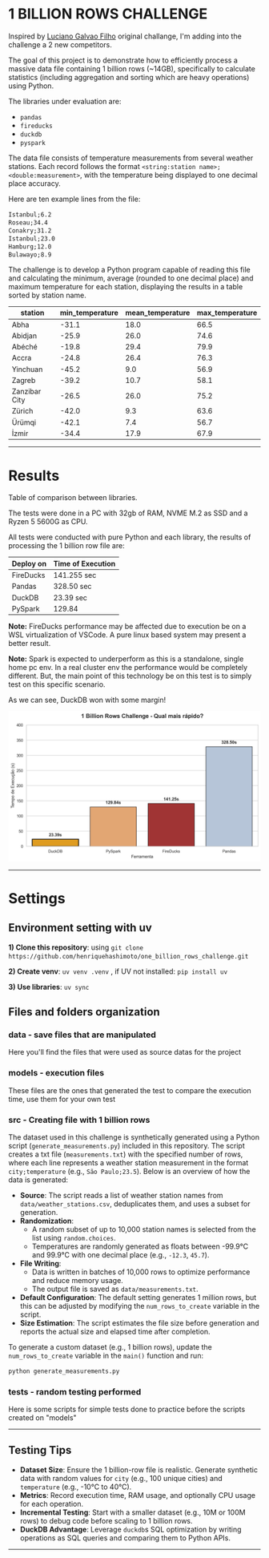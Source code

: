 # 1 BILLION ROWS CHALLENGE 

Inspired by [Luciano Galvao Filho](https://github.com/lvgalvao) original challange, I'm adding into the challenge a 2 new competitors. 

The goal of this project is to demonstrate how to efficiently process a massive data file containing 1 billion rows (~14GB), specifically to calculate statistics (including aggregation and sorting which are heavy operations) using Python.

The libraries under evaluation are:

- `pandas`
- `fireducks`
- `duckdb`
- `pyspark`

The data file consists of temperature measurements from several weather stations. Each record follows the format `<string:station name>;<double:measurement>`, with the temperature being displayed to one decimal place accuracy.

Here are ten example lines from the file:


```
Istanbul;6.2
Roseau;34.4
Conakry;31.2
Istanbul;23.0
Hamburg;12.0
Bulawayo;8.9
```

The challenge is to develop a Python program capable of reading this file and calculating the minimum, average (rounded to one decimal place) and maximum temperature for each station, displaying the results in a table sorted by station name.

| station      | min_temperature | mean_temperature | max_temperature |
|--------------|-----------------|------------------|-----------------|
| Abha         | -31.1           | 18.0             | 66.5            |
| Abidjan      | -25.9           | 26.0             | 74.6            |
| Abéché       | -19.8           | 29.4             | 79.9            |
| Accra        | -24.8           | 26.4             | 76.3            |
| Yinchuan     | -45.2           | 9.0              | 56.9            |
| Zagreb       | -39.2           | 10.7             | 58.1            |
| Zanzibar City| -26.5           | 26.0             | 75.2            |
| Zürich       | -42.0           | 9.3              | 63.6            |
| Ürümqi       | -42.1           | 7.4              | 56.7            |
| İzmir        | -34.4           | 17.9             | 67.9            |



---

# Results

Table of comparison between libraries.

The tests were done in a PC with 32gb of RAM, NVME M.2 as SSD and a Ryzen 5 5600G as CPU. 

All tests were conducted with pure Python and each library, the results of processing the 1 billion row file are:

| Deploy on | Time of Execution |
|-----------|-------------------|
| FireDucks | 141.255 sec       |
| Pandas    | 328.50 sec        |
| DuckDB    | 23.39 sec         | 
| PySpark   | 129.84            |

**Note:** FireDucks performance may be affected due to execution be on a WSL virtualization of VSCode. A pure linux based system may present a better result.

**Note:** Spark is expected to underperform as this is a standalone, single home pc env. In a real cluster env the performance would be completely different. But, the main point of this technology be on this test is to simply test on this specific scenario.


As we can see, DuckDB won with some margin! 

![comparison](tests/performance_comparison_seaborn.png)

---

# Settings

## Environment setting with uv 

**1) Clone this repository**: using `git clone https://github.com/henriquehashimoto/one_billion_rows_challenge.git`

**2) Create venv**: `uv venv .venv` , if UV not installed: `pip install uv`

**3) Use libraries**: `uv sync`


## Files and folders organization

### data - save files that are manipulated

Here you'll find the files that were used as source datas for the project

### models - execution files

These files are the ones that generated the test to compare the execution time, use them for your own test


### src - Creating file with 1 billion rows

The dataset used in this challenge is synthetically generated using a Python script (`generate_measurements.py`) included in this repository. The script creates a txt file (`measurements.txt`) with the specified number of rows, where each line represents a weather station measurement in the format `city;temperature` (e.g., `São Paulo;23.5`). Below is an overview of how the data is generated:

- **Source**: The script reads a list of weather station names from `data/weather_stations.csv`, deduplicates them, and uses a subset for generation.
- **Randomization**:
  - A random subset of up to 10,000 station names is selected from the list using `random.choices`.
  - Temperatures are randomly generated as floats between -99.9°C and 99.9°C with one decimal place (e.g., `-12.3`, `45.7`).
- **File Writing**:
  - Data is written in batches of 10,000 rows to optimize performance and reduce memory usage.
  - The output file is saved as `data/measurements.txt`.
- **Default Configuration**: The default setting generates 1 million rows, but this can be adjusted by modifying the `num_rows_to_create` variable in the script.
- **Size Estimation**: The script estimates the file size before generation and reports the actual size and elapsed time after completion.

To generate a custom dataset (e.g., 1 billion rows), update the `num_rows_to_create` variable in the `main()` function and run:

```bash
python generate_measurements.py
```

### tests - random testing performed

Here is some scripts for simple tests done to practice before the scripts created on "models"


---

## Testing Tips

- **Dataset Size**: Ensure the 1 billion-row file is realistic. Generate synthetic data with random values for `city` (e.g., 100 unique cities) and `temperature` (e.g., -10°C to 40°C).
- **Metrics**: Record execution time, RAM usage, and optionally CPU usage for each operation.
- **Incremental Testing**: Start with a smaller dataset (e.g., 10M or 100M rows) to debug code before scaling to 1 billion rows.
- **DuckDB Advantage**: Leverage `duckdb`s SQL optimization by writing operations as SQL queries and comparing them to Python APIs.

---

